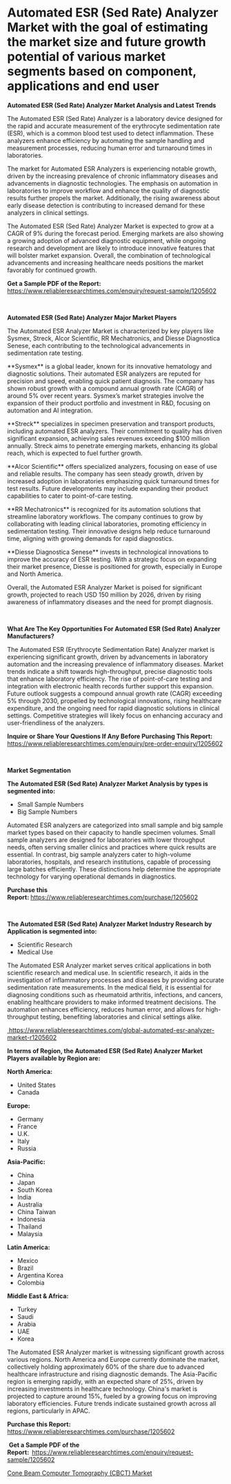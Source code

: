 <p><h1>Automated ESR (Sed Rate) Analyzer Market with the goal of estimating the market size and future growth potential of various market segments based on component, applications and end user</h1></p><p><strong>Automated ESR (Sed Rate) Analyzer Market Analysis and Latest Trends</strong></p>
<p><p>The Automated ESR (Sed Rate) Analyzer is a laboratory device designed for the rapid and accurate measurement of the erythrocyte sedimentation rate (ESR), which is a common blood test used to detect inflammation. These analyzers enhance efficiency by automating the sample handling and measurement processes, reducing human error and turnaround times in laboratories. </p><p>The market for Automated ESR Analyzers is experiencing notable growth, driven by the increasing prevalence of chronic inflammatory diseases and advancements in diagnostic technologies. The emphasis on automation in laboratories to improve workflow and enhance the quality of diagnostic results further propels the market. Additionally, the rising awareness about early disease detection is contributing to increased demand for these analyzers in clinical settings. </p><p>The Automated ESR (Sed Rate) Analyzer Market is expected to grow at a CAGR of 9% during the forecast period. Emerging markets are also showing a growing adoption of advanced diagnostic equipment, while ongoing research and development are likely to introduce innovative features that will bolster market expansion. Overall, the combination of technological advancements and increasing healthcare needs positions the market favorably for continued growth.</p></p>
<p><strong>Get a Sample PDF of the Report:&nbsp;</strong> <a href="https://www.reliableresearchtimes.com/enquiry/request-sample/1205602?utm_campaign=2210&utm_medium=2&utm_source=Github&utm_content=ia&utm_term=05032025&utm_id=automated-esr-sed-rate-analyzer">https://www.reliableresearchtimes.com/enquiry/request-sample/1205602</a></p>
<p>&nbsp;</p>
<p><strong>Automated ESR (Sed Rate) Analyzer Major Market Players</strong></p>
<p><p>The Automated ESR Analyzer Market is characterized by key players like Sysmex, Streck, Alcor Scientific, RR Mechatronics, and Diesse Diagnostica Senese, each contributing to the technological advancements in sedimentation rate testing.</p><p>**Sysmex** is a global leader, known for its innovative hematology and diagnostic solutions. Their automated ESR analyzers are reputed for precision and speed, enabling quick patient diagnosis. The company has shown robust growth with a compound annual growth rate (CAGR) of around 5% over recent years. Sysmex’s market strategies involve the expansion of their product portfolio and investment in R&D, focusing on automation and AI integration.</p><p>**Streck** specializes in specimen preservation and transport products, including automated ESR analyzers. Their commitment to quality has driven significant expansion, achieving sales revenues exceeding $100 million annually. Streck aims to penetrate emerging markets, enhancing its global reach, which is expected to fuel further growth.</p><p>**Alcor Scientific** offers specialized analyzers, focusing on ease of use and reliable results. The company has seen steady growth, driven by increased adoption in laboratories emphasizing quick turnaround times for test results. Future developments may include expanding their product capabilities to cater to point-of-care testing.</p><p>**RR Mechatronics** is recognized for its automation solutions that streamline laboratory workflows. The company continues to grow by collaborating with leading clinical laboratories, promoting efficiency in sedimentation testing. Their innovative designs help reduce turnaround time, aligning with growing demands for rapid diagnostics.</p><p>**Diesse Diagnostica Senese** invests in technological innovations to improve the accuracy of ESR testing. With a strategic focus on expanding their market presence, Diesse is positioned for growth, especially in Europe and North America.</p><p>Overall, the Automated ESR Analyzer Market is poised for significant growth, projected to reach USD 150 million by 2026, driven by rising awareness of inflammatory diseases and the need for prompt diagnosis.</p></p>
<p>&nbsp;</p>
<p><strong>What Are The Key Opportunities For Automated ESR (Sed Rate) Analyzer Manufacturers?</strong></p>
<p><p>The Automated ESR (Erythrocyte Sedimentation Rate) Analyzer market is experiencing significant growth, driven by advancements in laboratory automation and the increasing prevalence of inflammatory diseases. Market trends indicate a shift towards high-throughput, precise diagnostic tools that enhance laboratory efficiency. The rise of point-of-care testing and integration with electronic health records further support this expansion. Future outlook suggests a compound annual growth rate (CAGR) exceeding 5% through 2030, propelled by technological innovations, rising healthcare expenditure, and the ongoing need for rapid diagnostic solutions in clinical settings. Competitive strategies will likely focus on enhancing accuracy and user-friendliness of the analyzers.</p></p>
<p><strong>Inquire or Share Your Questions If Any Before Purchasing This Report:</strong> <a href="https://www.reliableresearchtimes.com/enquiry/pre-order-enquiry/1205602?utm_campaign=2210&utm_medium=2&utm_source=Github&utm_content=ia&utm_term=05032025&utm_id=automated-esr-sed-rate-analyzer">https://www.reliableresearchtimes.com/enquiry/pre-order-enquiry/1205602</a></p>
<p>&nbsp;</p>
<p><strong>Market Segmentation</strong></p>
<p><strong>The Automated ESR (Sed Rate) Analyzer Market Analysis by types is segmented into:</strong></p>
<p><ul><li>Small Sample Numbers</li><li>Big Sample Numbers</li></ul></p>
<p><p>Automated ESR analyzers are categorized into small sample and big sample market types based on their capacity to handle specimen volumes. Small sample analyzers are designed for laboratories with lower throughput needs, often serving smaller clinics and practices where quick results are essential. In contrast, big sample analyzers cater to high-volume laboratories, hospitals, and research institutions, capable of processing large batches efficiently. These distinctions help determine the appropriate technology for varying operational demands in diagnostics.</p></p>
<p><strong>Purchase this Report:&nbsp;</strong><a href="https://www.reliableresearchtimes.com/purchase/1205602?utm_campaign=2210&utm_medium=2&utm_source=Github&utm_content=ia&utm_term=05032025&utm_id=automated-esr-sed-rate-analyzer">https://www.reliableresearchtimes.com/purchase/1205602</a></p>
<p>&nbsp;</p>
<p><strong>The Automated ESR (Sed Rate) Analyzer Market Industry Research by Application is segmented into:</strong></p>
<p><ul><li>Scientific Research</li><li>Medical Use</li></ul></p>
<p><p>The Automated ESR Analyzer market serves critical applications in both scientific research and medical use. In scientific research, it aids in the investigation of inflammatory processes and diseases by providing accurate sedimentation rate measurements. In the medical field, it is essential for diagnosing conditions such as rheumatoid arthritis, infections, and cancers, enabling healthcare providers to make informed treatment decisions. The automation enhances efficiency, reduces human error, and allows for high-throughput testing, benefiting laboratories and clinical settings alike.</p></p>
<p><a href="https://www.reliableresearchtimes.com/global-automated-esr-analyzer-market-r1205602?utm_campaign=2210&utm_medium=2&utm_source=Github&utm_content=ia&utm_term=05032025&utm_id=automated-esr-sed-rate-analyzer">&nbsp;https://www.reliableresearchtimes.com/global-automated-esr-analyzer-market-r1205602</a></p>
<p><strong>In terms of Region, the Automated ESR (Sed Rate) Analyzer Market Players available by Region are:</strong></p>
<p>
    <p> <strong> North America: </strong>
        <ul>
            <li>United States</li>
            <li>Canada</li>
        </ul>
        </p> 
    <p> <strong> Europe: </strong>
        <ul>
            <li>Germany</li>
            <li>France</li>
            <li>U.K.</li>
            <li>Italy</li>
            <li>Russia</li>
        </ul>
        </p> 
    <p> <strong> Asia-Pacific: </strong>
        <ul>
            <li>China</li>
            <li>Japan</li>
            <li>South Korea</li>
            <li>India</li>
            <li>Australia</li>
            <li>China Taiwan</li>
            <li>Indonesia</li>
            <li>Thailand</li>
            <li>Malaysia</li>
        </ul>
        </p> 
    <p> <strong> Latin America: </strong>
        <ul>
            <li>Mexico</li>
            <li>Brazil</li>
            <li>Argentina Korea</li>
            <li>Colombia</li>
        </ul>
        </p> 
    <p> <strong> Middle East & Africa: </strong>
        <ul>
            <li>Turkey</li>
            <li>Saudi</li>
            <li>Arabia</li>
            <li>UAE</li>
            <li>Korea</li>
        </ul>
    </p>
    </p>
<p><p>The Automated ESR Analyzer market is witnessing significant growth across various regions. North America and Europe currently dominate the market, collectively holding approximately 60% of the share due to advanced healthcare infrastructure and rising diagnostic demands. The Asia-Pacific region is emerging rapidly, with an expected share of 25%, driven by increasing investments in healthcare technology. China's market is projected to capture around 15%, fueled by a growing focus on improving laboratory efficiencies. Future trends indicate sustained growth across all regions, particularly in APAC.</p></p>
<p><strong>Purchase this Report: </strong><a href="https://www.reliableresearchtimes.com/purchase/1205602?utm_campaign=2210&utm_medium=2&utm_source=Github&utm_content=ia&utm_term=05032025&utm_id=automated-esr-sed-rate-analyzer">https://www.reliableresearchtimes.com/purchase/1205602</a></p>
<p>&nbsp;<strong>Get a Sample PDF of the Report:&nbsp;&nbsp;</strong><a href="https://www.reliableresearchtimes.com/enquiry/request-sample/1205602?utm_campaign=2210&utm_medium=2&utm_source=Github&utm_content=ia&utm_term=05032025&utm_id=automated-esr-sed-rate-analyzer">https://www.reliableresearchtimes.com/enquiry/request-sample/1205602</a></p>
<p><strong></strong></p>
<p><p><a href="https://github.com/NarcisoFerry/Market-Research-Report-List-1/blob/main/cone-beam-computer-tomography-cbct-market.md?utm_campaign=2210&utm_medium=2&utm_source=Github&utm_content=ia&utm_term=05032025&utm_id=automated-esr-sed-rate-analyzer">Cone Beam Computer Tomography (CBCT) Market</a></p></p>